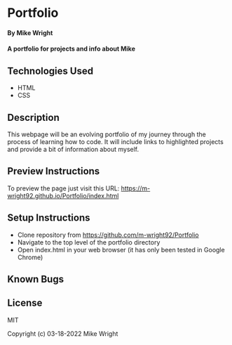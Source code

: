 # Portfolio

#### By Mike Wright

#### A portfolio for projects and info about Mike

## Technologies Used

* HTML
* CSS
 
 ## Description

 This webpage will be an evolving portfolio of my journey through the process of learning how to code. It will include links to highlighted projects and provide a bit of information about myself.

 ## Preview Instructions

 To preview the page just visit this URL: https://m-wright92.github.io/Portfolio/index.html

 ## Setup Instructions

 * Clone repository from https://github.com/m-wright92/Portfolio
 * Navigate to the top level of the portfolio directory
 * Open index.html in your web browser (it has only been tested in Google Chrome)

 ## Known Bugs

 

 ## License

 MIT

 Copyright (c) 03-18-2022 Mike Wright